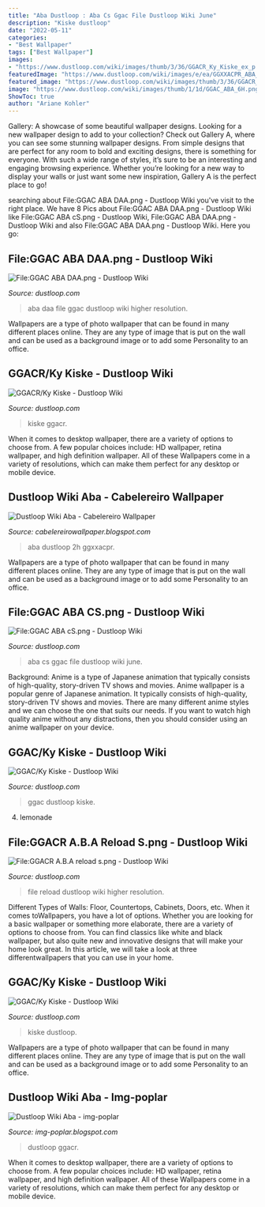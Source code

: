 ```yaml
---
title: "Aba Dustloop : Aba Cs Ggac File Dustloop Wiki June"
description: "Kiske dustloop"
date: "2022-05-11"
categories:
- "Best Wallpaper"
tags: ["Best Wallpaper"]
images:
- "https://www.dustloop.com/wiki/images/thumb/3/36/GGACR_Ky_Kiske_ex_p.png/220px-GGACR_Ky_Kiske_ex_p.png"
featuredImage: "https://www.dustloop.com/wiki/images/e/ea/GGXXACPR_ABA_2H-3-Moroha-Hitbox.png"
featured_image: "https://www.dustloop.com/wiki/images/thumb/3/36/GGACR_Ky_Kiske_ex_p.png/220px-GGACR_Ky_Kiske_ex_p.png"
image: "https://www.dustloop.com/wiki/images/thumb/1/1d/GGAC_ABA_6H.png/200px-GGAC_ABA_6H.png"
ShowToc: true
author: "Ariane Kohler"
---
```



Gallery: A showcase of some beautiful wallpaper designs.
Looking for a new wallpaper design to add to your collection? Check out Gallery A, where you can see some stunning wallpaper designs. From simple designs that are perfect for any room to bold and exciting designs, there is something for everyone. With such a wide range of styles, it’s sure to be an interesting and engaging browsing experience. Whether you’re looking for a new way to display your walls or just want some new inspiration, Gallery A is the perfect place to go!
		
		
		
		
		
		
		
	

		
searching about File:GGAC ABA DAA.png - Dustloop Wiki you've visit to the right place. We have 8 Pics about File:GGAC ABA DAA.png - Dustloop Wiki like File:GGAC ABA cS.png - Dustloop Wiki, File:GGAC ABA DAA.png - Dustloop Wiki and also File:GGAC ABA DAA.png - Dustloop Wiki. Here you go:
		
    
## File:GGAC ABA DAA.png - Dustloop Wiki

<img loading=lazy src="http://www.dustloop.com/wiki/images/d/de/GGAC_ABA_DAA.png" onerror="this.onerror=null;this.src='https://tse1.mm.bing.net/th?id=OIP.4Hu3OC-QvXlXFczVDmIB9AHaGt&amp;pid=15.1';" alt="File:GGAC ABA DAA.png - Dustloop Wiki">

_Source: dustloop.com_

>aba daa file ggac dustloop wiki higher resolution. 

	



Wallpapers are a type of photo wallpaper that can be found in many different places online. They are any type of image that is put on the wall and can be used as a background image or to add some Personality to an office.

    
## GGACR/Ky Kiske - Dustloop Wiki

<img loading=lazy src="https://www.dustloop.com/wiki/images/thumb/3/36/GGACR_Ky_Kiske_ex_p.png/220px-GGACR_Ky_Kiske_ex_p.png" onerror="this.onerror=null;this.src='https://tse4.mm.bing.net/th?id=OIP.I90dR9R-_R0DEQZu5ABCQQAAAA&amp;pid=15.1';" alt="GGACR/Ky Kiske - Dustloop Wiki">

_Source: dustloop.com_

>kiske ggacr. 

	

When it comes to desktop wallpaper, there are a variety of options to choose from. A few popular choices include: HD wallpaper, retina wallpaper, and high definition wallpaper. All of these Wallpapers come in a variety of resolutions, which can make them perfect for any desktop or mobile device. 

    
## Dustloop Wiki Aba - Cabelereiro Wallpaper

<img loading=lazy src="https://www.dustloop.com/wiki/images/e/ea/GGXXACPR_ABA_2H-3-Moroha-Hitbox.png" onerror="this.onerror=null;this.src='https://tse2.mm.bing.net/th?id=OIP.6nWKTQyri7gDOpqFl45kgwAAAA&amp;pid=15.1';" alt="Dustloop Wiki Aba - Cabelereiro Wallpaper">

_Source: cabelereirowallpaper.blogspot.com_

>aba dustloop 2h ggxxacpr. 

	



Wallpapers are a type of photo wallpaper that can be found in many different places online. They are any type of image that is put on the wall and can be used as a background image or to add some Personality to an office.

    
## File:GGAC ABA CS.png - Dustloop Wiki

<img loading=lazy src="http://www.dustloop.com/wiki/images/archive/8/8b/20170701201521!GGAC_ABA_cS.png" onerror="this.onerror=null;this.src='https://tse4.mm.bing.net/th?id=OIP.rpK3MuG_MzYxXo6W4oTkPgDZEe&amp;pid=15.1';" alt="File:GGAC ABA cS.png - Dustloop Wiki">

_Source: dustloop.com_

>aba cs ggac file dustloop wiki june. 

	

Background: Anime is a type of Japanese animation that typically consists of high-quality, story-driven TV shows and movies.
Anime wallpaper is a popular genre of Japanese animation. It typically consists of high-quality, story-driven TV shows and movies. There are many different anime styles and we can choose the one that suits our needs. If you want to watch high quality anime without any distractions, then you should consider using an anime wallpaper on your device.

    
## GGAC/Ky Kiske - Dustloop Wiki

<img loading=lazy src="http://www.dustloop.com/wiki/images/thumb/b/bb/GGAC_Ky_Orb.png/263px-GGAC_Ky_Orb.png" onerror="this.onerror=null;this.src='https://tse1.mm.bing.net/th?id=OIP.ay_Ydf8PCNTPvr_Ucni33AAAAA&amp;pid=15.1';" alt="GGAC/Ky Kiske - Dustloop Wiki">

_Source: dustloop.com_

>ggac dustloop kiske. 

	

4. lemonade 

    
## File:GGACR A.B.A Reload S.png - Dustloop Wiki

<img loading=lazy src="https://dustloop.com/wiki/images/2/2d/GGACR_A.B.A_reload_s.png" onerror="this.onerror=null;this.src='https://tse4.mm.bing.net/th?id=OIP.AJQIAdcWm1kpiG7C4YxaDQAAAA&amp;pid=15.1';" alt="File:GGACR A.B.A reload s.png - Dustloop Wiki">

_Source: dustloop.com_

>file reload dustloop wiki higher resolution. 

	

Different Types of Walls: Floor, Countertops, Cabinets, Doors, etc.
When it comes toWallpapers, you have a lot of options. Whether you are looking for a basic wallpaper or something more elaborate, there are a variety of options to choose from. You can find classics like white and black wallpaper, but also quite new and innovative designs that will make your home look great. In this article, we will take a look at three differentwallpapers that you can use in your home.

    
## GGAC/Ky Kiske - Dustloop Wiki

<img loading=lazy src="http://www.dustloop.com/wiki/images/thumb/5/5e/AC_Ky_Kiske_normal_d.png/90px-AC_Ky_Kiske_normal_d.png" onerror="this.onerror=null;this.src='https://tse4.mm.bing.net/th?id=OIP.RczysKJ6tsdZu6n0OuBdDAAAAA&amp;pid=15.1';" alt="GGAC/Ky Kiske - Dustloop Wiki">

_Source: dustloop.com_

>kiske dustloop. 

	



Wallpapers are a type of photo wallpaper that can be found in many different places online. They are any type of image that is put on the wall and can be used as a background image or to add some Personality to an office.

    
## Dustloop Wiki Aba - Img-poplar

<img loading=lazy src="https://www.dustloop.com/wiki/images/thumb/1/1d/GGAC_ABA_6H.png/200px-GGAC_ABA_6H.png" onerror="this.onerror=null;this.src='https://tse1.mm.bing.net/th?id=OIP.Z7zPJMuEUm4D_m67yOyCUwAAAA&amp;pid=15.1';" alt="Dustloop Wiki Aba - img-poplar">

_Source: img-poplar.blogspot.com_

>dustloop ggacr. 

	

When it comes to desktop wallpaper, there are a variety of options to choose from. A few popular choices include: HD wallpaper, retina wallpaper, and high definition wallpaper. All of these Wallpapers come in a variety of resolutions, which can make them perfect for any desktop or mobile device. 

